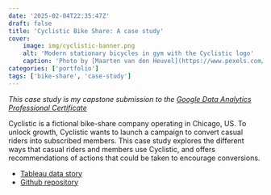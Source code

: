 ```yaml
---
date: '2025-02-04T22:35:47Z'
draft: false
title: 'Cyclistic Bike Share: A case study'
cover:
    image: img/cyclistic-banner.png
    alt: 'Modern stationary bicycles in gym with the Cyclistic logo'
    caption: 'Photo by [Maarten van den Heuvel](https://www.pexels.com/photo/modern-stationary-bicycles-in-gym-4254902/)'
categories: ['portfolio']
tags: ['bike-share', 'case-study']
---
```


*This case study is my capstone submission to the [Google Data Analytics Professional Certificate](https://www.coursera.org/professional-certificates/google-data-analytics)*

Cyclistic is a fictional bike-share company operating in Chicago, US. To unlock growth, Cyclistic wants to launch a campaign to convert casual riders into subscribed members. This case study explores the different ways that casual riders and members use Cyclistic, and offers recommendations of actions that could be taken to encourage conversions.

- [Tableau data story](https://public.tableau.com/views/CyclisticBikeShare_17374793232980/CaseStudy?:language=en-GB&:sid=&:redirect=auth&:display_count=n&:origin=viz_share_link)
- [Github repository](https://github.com/clarelgibson/cyclistic-bike-share)